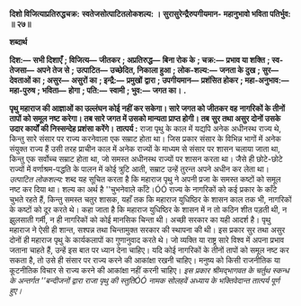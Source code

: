 **दिशो विजित्याप्रतिरुद्धचक्र:** **स्वतेजसोत्पाटितलोकशल्य: ।** **सुरासुरेन्द्रैरुपगीयमान-** **महानुभावो भविता पतिर्भुव: ॥ २७॥** 

**शब्दार्थ** 

**दिश:—** **सभी दिशाएँ** **; विजित्य—** **जीतकर** **; अप्रतिरुद्ध—** **बिना रोक के** **; चक्र:—** **प्रभाव या शक्ति** **; स्व-तेजसा—** **अपने तेज से** **;** **उत्पाटित—** **उच्छेदित, निकाला हुआ** **; लोक-शल्य:—** **जनता के दुख** **; सुर—** **देवताओं का** **; असुर—** **असुरों का** **; इन्द्रै:—** **प्रमुखों** **द्वारा** **; उपगीयमान—** **प्रशंसित होकर** **; महा-अनुभाव:—** **महा-पुरुष** **; भविता—** **होगा** **; पति:—** **स्वामी** **; भुव:—** **जगत का।** **.** 

**पृथु महाराज की आज्ञाओं का उल्लंघन कोई नहीं कर सकेगा। सारे जगत को जीतकर वह** **नागरिकों के तीनों तापों को समूल नष्ट करेगा। तब सारे जगत में उसको मान्यता प्राप्त होगी। तब** **सुर तथा असुर दोनों उसके उदार कार्यों की निस्सन्देह प्रशंसा करेंगे।** **तात्पर्य :** राजा पृथु के काल में यद्यपि अनेक अधीनस्थ राज्य थे, किन्तु सारे संसार पर राज्य करनेवाला एक सम्राट होता था। जिस प्रकार संसार के विभिन्न भागों में अनेक संयुक्त राज्य हैं उसी तरह प्राचीन काल में अनेक राज्यों के माध्यम से संसार पर शासन चलाया जाता था, किन्तु एक सर्वोच्च सम्राट होता था, जो समस्त अधीनस्थ राज्यों पर शासन करता था। जैसे ही छोटे-छोटे राज्यों में वर्णाश्रम-पद्धति के पालन में कोई त्रुटि आती, सम्राट उन्हें तुरन्त अपने अधीन कर लेता था। *उत्पाटित लोकशल्य:* शब्द यह सूचित करता है कि महाराज पृथु ने अपनी प्रजा के समस्त कष्टों को समूल नष्ट कर दिया था। शल्य का अर्थ है ''चुभनेवाले काँटे।ÓÓ राज्य के नागरिकों को कई प्रकार के काँटे चुभते रहते हैं, किन्तु समस्त चतुर शासक, यहाँ तक कि महाराज युधिष्ठिर के शासन काल तक भी, नागरिकों के कष्टों को दूर करते थे। कहा जाता है कि महाराज युधिष्ठिर के शासन में न तो कठिन शीत पड़ती थी, न झुलसाती गर्मी, न ही नागरिकों को कोई मानसिक चिन्ता थी। अच्छी सरकार का यही आदर्श है। पृथु महाराज ने ऐसी ही शान्त, सश्पन्न तथा चिन्तामुक्त सरकार की स्थापना की थी। इस प्रकार सुर तथा असुर दोनों ही महाराज पृथु के कार्यकलापों का गुणानुवाद करते थे। जो व्यक्ति या राष्ट्र सारे विश्व में अपना प्रभाव जताना चाहते हैं, उन्हें इस बात पर ध्यान देना चाहिए। यदि कोई नागरिकों के तीनों तापों को समूल नष्ट कर सकता है, तो उसे ही संसार पर राज्य करने की आकांक्षा रखनी चाहिए। मनुष्य को किसी राजनीतिक या कूटनीतिक विचार से राज्य करने की आकांक्षा नहीं करनी चाहिए। *इस प्रकार श्रीमद्भागवत के चर्तुथ स्कन्ध के अन्तर्गत ''बन्दीजनों द्वारा राजा पृथु की स्तुतिÓÓ* *नामक सोलहवें अध्याय के भक्तिवेदान्त तात्पर्य पूर्ण हुए।* 